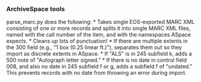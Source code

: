 ### ArchiveSpace tools

parse_marc.py does the following:
	* Takes single EOS-exported MARC XML consisting of one or more records and splits it into single MARC XML files, named with the call number of the item, and with the namespaces ASpace expects.
	* Cleans up lots of punctuation!
	* If there are multiple extents in the 300 field (e.g., "1 box (0.25 linear ft.)"), separates them out so they import as discrete extents in ASpace.
	* If "ALS" is in 245 subfield k, adds a 500 note of "Autograph letter signed."
	* If there is no date in control field 008, and also no date in 245 subfield f or g, adds a subfield f of "undated." This prevents records with no date from throwing an error during import.